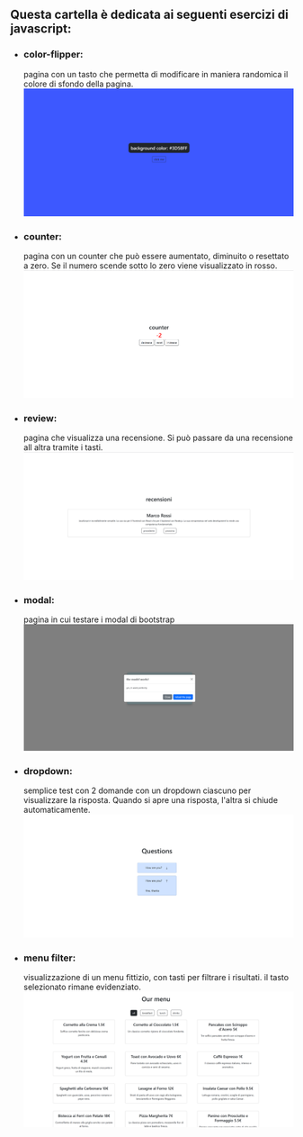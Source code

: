 ## Questa cartella è dedicata ai seguenti esercizi di javascript:

- ### color-flipper:

  pagina con un tasto che permetta di modificare in maniera randomica il colore di sfondo della pagina.
  ![immagine color-flipper](./img/color-flipper.png)

- ### counter:

  pagina con un counter che può essere aumentato, diminuito o resettato a zero. Se il numero scende sotto lo zero viene visualizzato in rosso.
  ![immagine counter](./img/counter.png)

- ### review:

  pagina che visualizza una recensione. Si può passare da una recensione all altra tramite i tasti.
  ![immagine review](./img/review.png)

- ### modal:

  pagina in cui testare i modal di bootstrap
  ![immagine review](./img/modal.png)

- ### dropdown:

  semplice test con 2 domande con un dropdown ciascuno per visualizzare la risposta. Quando si apre una risposta, l'altra si chiude automaticamente.
  ![immagine review](./img/dropdown.png)

- ### menu filter:
  visualizzazione di un menu fittizio, con tasti per filtrare i risultati. il tasto selezionato rimane evidenziato.
  ![immagine review](./img/filter.png)
